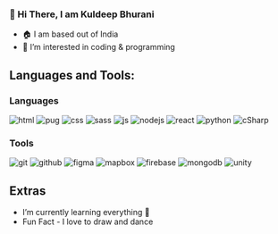 ### 👋 Hi There, I am Kuldeep Bhurani
- 🏠 I am based out of India
- 👀 I’m interested in coding & programming
## Languages and Tools:
### Languages
![html](https://user-images.githubusercontent.com/84840495/141685978-5ed1fbef-c831-4c23-92b0-71848e5e5ad5.png)
![pug](https://user-images.githubusercontent.com/84840495/141686398-da1df52c-765b-4d5e-b6c0-f78ed8f66704.png)
![css](https://user-images.githubusercontent.com/84840495/141685980-5fc9a9f6-4756-4c88-876a-48bcd68ef3b9.png)
![sass](https://user-images.githubusercontent.com/84840495/141685986-9057d6f0-406e-425f-b7b6-8c09ee0d8a32.png)
![js](https://user-images.githubusercontent.com/84840495/141685988-7c682aa8-c9c7-484a-97fb-3f63ff7470a9.png)
![nodejs](https://user-images.githubusercontent.com/84840495/141685995-5cf4e861-e3f8-4920-8f78-065ed9eeba63.png)
![react](https://user-images.githubusercontent.com/84840495/141686009-b3e0a8cf-8809-4feb-874b-c7c5b3440c5e.png)
![python](https://user-images.githubusercontent.com/84840495/141686017-6f3d5183-8afd-4820-9c62-454d048fc90f.png)
![cSharp](https://user-images.githubusercontent.com/84840495/141686021-164b1271-657f-4abf-83c4-0fb4d40017f4.png)
### Tools
![git](https://user-images.githubusercontent.com/84840495/141686045-aa9f47d1-4c21-400d-a3c5-0607e8262eaf.png)
![github](https://user-images.githubusercontent.com/84840495/141686050-6c652ba6-cd70-476a-a20b-b5a6301ab089.png)
![figma](https://user-images.githubusercontent.com/84840495/141686065-7245f6b7-9028-4235-b624-6255277ba4c4.png)
![mapbox](https://user-images.githubusercontent.com/84840495/141686127-387d5d1b-3a62-456a-8159-3c8f81c630a0.png)
![firebase](https://user-images.githubusercontent.com/84840495/141686067-994afc87-f459-4dfc-b415-55e19c52ea74.png)
![mongodb](https://user-images.githubusercontent.com/84840495/141686073-7f6fc118-02fe-42e2-acf9-fadc60f29c89.png)
![unity](https://user-images.githubusercontent.com/84840495/141686082-7a73ae77-67a7-4e79-b650-eb64e74899b1.png)
## Extras
- I’m currently learning everything 🤣
- Fun Fact - I love to draw and dance
<!---
Kuldeep-Bhurani/Kuldeep-Bhurani is a ✨ special ✨ repository because its `README.md` (this file) appears on your GitHub profile.
You can click the Preview link to take a look at your changes.
--->
